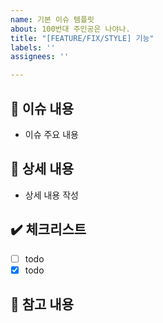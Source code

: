 ```yaml
---
name: 기본 이슈 템플릿
about: 100번대 주인공은 나야나.
title: "[FEATURE/FIX/STYLE] 기능"
labels: ''
assignees: ''

---
```


## 📢 이슈 내용
- 이슈 주요 내용

## 📃 상세 내용
- 상세 내용 작성

## ✔️ 체크리스트
- [ ] todo
- [x] todo

## 📍 참고 내용
